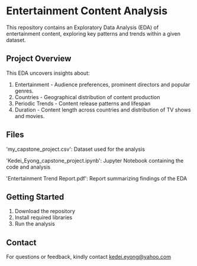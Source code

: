 
# Entertainment Content Analysis

This repository contains an Exploratory Data Analysis (EDA) of entertainment content, exploring key patterns and trends within a given dataset.

## Project Overview

This EDA uncovers insights about:
1. Entertainment - Audience preferences, prominent directors and popular genres.
2. Countries - Geographical distribution of content production
3. Periodic Trends - Content release patterns and lifespan
4. Duration - Content length across countries and distribution of TV shows and movies.

## Files

'my_capstone_project.csv': Dataset used for the analysis

'Kedei_Eyong_capstone_project.ipynb': Jupyter Notebook containing the code and analysis

'Entertainment Trend Report.pdf': Report summarizing findings of the EDA

## Getting Started

1. Download the repository
2. Install required libraries
3. Run the analysis


## Contact
For questions or feedback, kindly contact kedei.eyong@yahoo.com

